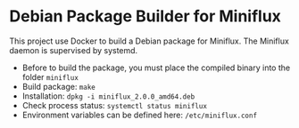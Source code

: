 Debian Package Builder for Miniflux
===================================

This project use Docker to build a Debian package for Miniflux.
The Miniflux daemon is supervised by systemd.

- Before to build the package, you must place the compiled binary into the folder `miniflux`
- Build package: `make`
- Installation: `dpkg -i miniflux_2.0.0_amd64.deb`
- Check process status: `systemctl status miniflux`
- Environment variables can be defined here: `/etc/miniflux.conf`
